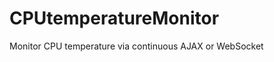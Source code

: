 CPUtemperatureMonitor
=====================

Monitor CPU temperature via continuous AJAX or WebSocket
